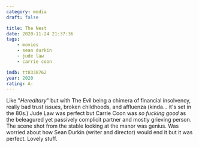 ```yaml
---
category: media
draft: false

title: The Nest
date: 2020-11-24 21:37:36
tags:
    - movies
    - sean durkin
    - jude law
    - carrie coon

imdb: tt8338762
year: 2020
rating: A-
---
```


Like "_Hereditary_" but with The Evil being a chimera of financial insolvency, really bad trust issues, broken childhoods, and affluenza (kinda... it's set in the 80s.) Jude Law was perfect but Carrie Coon was _so fucking good_ as the beleagured yet passively complicit partner and mostly grieving person. The scene shot from the stable looking at the manor was genius. Was worried about how Sean Durkin (writer and director) would end it but it was perfect. Lovely stuff.

